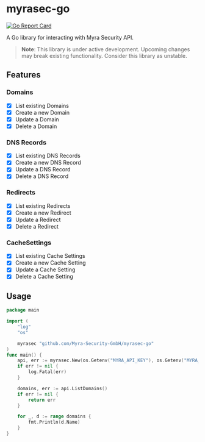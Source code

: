 # myrasec-go

[![Go Report Card](https://goreportcard.com/badge/github.com/Myra-Security-GmbH/myrasec-go)](https://goreportcard.com/report/github.com/Myra-Security-GmbH/myrasec-go)

A Go library for interacting with Myra Security API.

> **Note**: This library is under active development. 
> Upcoming changes may break existing functionality.
> Consider this library as unstable.

## Features
### Domains
* [X] List existing Domains
* [X] Create a new Domain
* [X] Update a Domain
* [X] Delete a Domain
### DNS Records
* [X] List existing DNS Records
* [X] Create a new DNS Record
* [X] Update a DNS Record
* [X] Delete a DNS Record
### Redirects
* [X] List existing Redirects
* [X] Create a new Redirect
* [X] Update a Redirect
* [X] Delete a Redirect
### CacheSettings
* [X] List existing Cache Settings
* [X] Create a new Cache Setting
* [X] Update a Cache Setting
* [X] Delete a Cache Setting

## Usage
```go
package main

import (
	"log"
    "os"

	myrasec "github.com/Myra-Security-GmbH/myrasec-go"
)
func main() {
	api, err := myrasec.New(os.Getenv("MYRA_API_KEY"), os.Getenv("MYRA_API_SECRET"))
	if err != nil {
		log.Fatal(err)
	}

    domains, err := api.ListDomains()
	if err != nil {
		return err
	}

	for _, d := range domains {
		fmt.Println(d.Name)
    }
}
```
